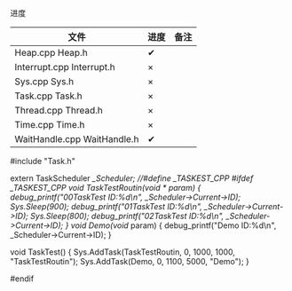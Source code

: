 进度

| 文件                        | 进度 | 备注 |
| --------------------------- | ---- | ---- |
| Heap.cpp Heap.h             | ✔    |      |
| Interrupt.cpp Interrupt.h   | ×    |      |
| Sys.cpp Sys.h               | ×    |      |
| Task.cpp Task.h             | ×    |      |
| Thread.cpp Thread.h         | ×    |      |
| Time.cpp Time.h             | ×    |      |
| WaitHandle.cpp WaitHandle.h | ✔    |      |



#include "Task.h"

extern TaskScheduler *_Scheduler;
//#define _TASKEST_CPP
#ifdef _TASKEST_CPP
void TaskTestRoutin(void * param)
{
	debug_printf("00TaskTest ID:%d\n", _Scheduler->Current->ID);
	Sys.Sleep(900);
	debug_printf("01TaskTest ID:%d\n", _Scheduler->Current->ID);
	Sys.Sleep(800);
	debug_printf("02TaskTest ID:%d\n", _Scheduler->Current->ID);
}
void Demo(void* param)
{
	debug_printf("Demo ID:%d\n", _Scheduler->Current->ID);
}

void TaskTest()
{
	Sys.AddTask(TaskTestRoutin, 0, 1000, 1000, "TaskTestRoutin");
	Sys.AddTask(Demo, 0, 1100, 5000, "Demo");
}

#endif
